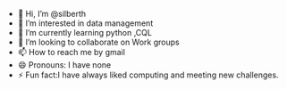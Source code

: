 - 👋 Hi, I’m @silberth
- 👀 I’m interested in data management
- 🌱 I’m currently learning python ,CQL
- 💞️ I’m looking to collaborate on Work groups
- 📫 How to reach me by gmail
- 😄 Pronouns: I have none
- ⚡ Fun fact:I have always liked computing and meeting new challenges.

<!---
silberth/silberth is a ✨ special ✨ repository because its `README.md` (this file) appears on your GitHub profile.
You can click the Preview link to take a look at your changes.
--->
